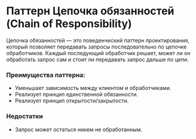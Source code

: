 # Паттерн Цепочка обязанностей (Chain of Responsibility)
Цепочка обязанностей — это поведенческий паттерн проектирования, который позволяет передавать запросы последовательно по цепочке обработчиков. Каждый последующий обработчик решает, может ли он обработать запрос сам и стоит ли передавать запрос дальше по цепи.
### Преимущества паттерна:
- Уменьшает зависимость между клиентом и обработчиками.
- Реализует принцип единственной обязанности.
- Реализует принцип открытости/закрытости.
### Недостатки
- Запрос может остаться никем не обработанным.
